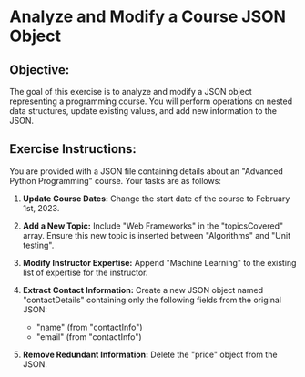 # Analyze and Modify a Course JSON Object

## Objective:
 The goal of this exercise is to analyze and modify a JSON object representing a programming course. You will perform operations on nested data structures, update existing values, and add new information to the JSON.


## Exercise Instructions:

You are provided with a JSON file containing details about an "Advanced Python Programming" course. Your tasks are as follows:

1. **Update Course Dates:** Change the start date of the course to February 1st, 2023.
2. **Add a New Topic:**  Include "Web Frameworks" in the "topicsCovered" array. Ensure this new topic is inserted between "Algorithms" and "Unit testing".

3. **Modify Instructor Expertise:** Append "Machine Learning" to the existing list of expertise for the instructor.

4. **Extract Contact Information:** Create a new JSON object named "contactDetails" containing only the following fields from the original JSON:
    - "name" (from "contactInfo")
    - "email" (from "contactInfo")

5. **Remove Redundant Information:** Delete the "price" object from the JSON.

 



